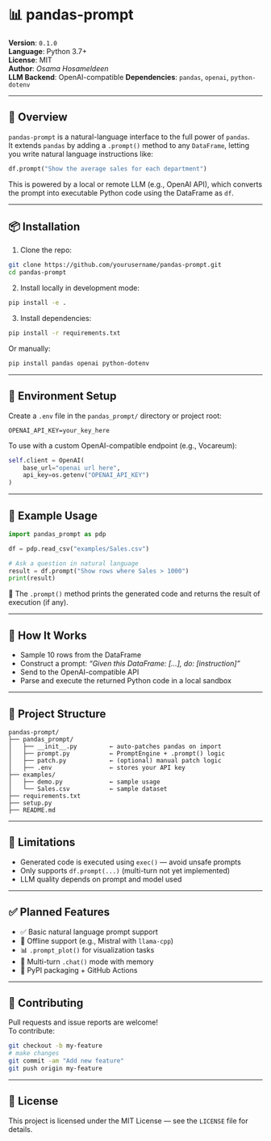 
# 📊 pandas-prompt

**Version**: `0.1.0`  
**Language**: Python 3.7+  
**License**: MIT  
**Author**: *Osama Hosameldeen*  
**LLM Backend**: OpenAI-compatible
**Dependencies**: `pandas`, `openai`, `python-dotenv`

---

## 🚀 Overview

`pandas-prompt` is a natural-language interface to the full power of `pandas`.  
It extends `pandas` by adding a `.prompt()` method to any `DataFrame`, letting you write natural language instructions like:

```python
df.prompt("Show the average sales for each department")
```

This is powered by a local or remote LLM (e.g., OpenAI API), which converts the prompt into executable Python code using the DataFrame as `df`.

---

## 📦 Installation

1. Clone the repo:

```bash
git clone https://github.com/yourusername/pandas-prompt.git
cd pandas-prompt
```

2. Install locally in development mode:

```bash
pip install -e .
```

3. Install dependencies:

```bash
pip install -r requirements.txt
```

Or manually:

```bash
pip install pandas openai python-dotenv
```

---

## 🔐 Environment Setup

Create a `.env` file in the `pandas_prompt/` directory or project root:

```
OPENAI_API_KEY=your_key_here
```

To use with a custom OpenAI-compatible endpoint (e.g., Vocareum):

```python
self.client = OpenAI(
    base_url="openai url here",
    api_key=os.getenv("OPENAI_API_KEY")
)
```

---

## 🧪 Example Usage

```python
import pandas_prompt as pdp

df = pdp.read_csv("examples/Sales.csv")

# Ask a question in natural language
result = df.prompt("Show rows where Sales > 1000")
print(result)
```

📌 The `.prompt()` method prints the generated code and returns the result of execution (if any).

---

## 🧠 How It Works

- Sample 10 rows from the DataFrame
- Construct a prompt: *“Given this DataFrame: [...], do: [instruction]”*
- Send to the OpenAI-compatible API
- Parse and execute the returned Python code in a local sandbox

---

## 🔧 Project Structure

```
pandas-prompt/
├── pandas_prompt/
│   ├── __init__.py         ← auto-patches pandas on import
│   ├── prompt.py           ← PromptEngine + .prompt() logic
│   ├── patch.py            ← (optional) manual patch logic
│   ├── .env                ← stores your API key
├── examples/
│   ├── demo.py             ← sample usage
│   └── Sales.csv           ← sample dataset
├── requirements.txt
├── setup.py
├── README.md
```

---

## 📌 Limitations

- Generated code is executed using `exec()` — avoid unsafe prompts
- Only supports `df.prompt(...)` (multi-turn not yet implemented)
- LLM quality depends on prompt and model used

---

## ✅ Planned Features

- ✅ Basic natural language prompt support
- 🔄 Offline support (e.g., Mistral with `llama-cpp`)
- 📊 `.prompt_plot()` for visualization tasks
- 🧠 Multi-turn `.chat()` mode with memory
- 📁 PyPI packaging + GitHub Actions

---

## 🤝 Contributing

Pull requests and issue reports are welcome!  
To contribute:

```bash
git checkout -b my-feature
# make changes
git commit -am "Add new feature"
git push origin my-feature
```

---

## 📜 License

This project is licensed under the MIT License — see the `LICENSE` file for details.
